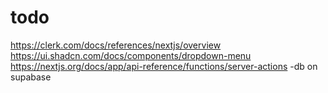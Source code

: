 # todo

<https://clerk.com/docs/references/nextjs/overview>
<https://ui.shadcn.com/docs/components/dropdown-menu>
<https://nextjs.org/docs/app/api-reference/functions/server-actions>
-db on supabase
